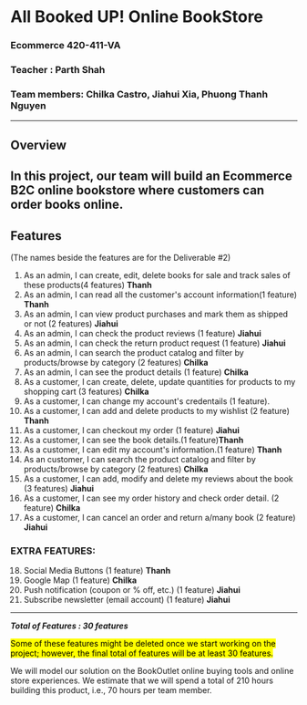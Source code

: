 

# All Booked UP! Online BookStore
### Ecommerce 420-411-VA  

### Teacher : Parth Shah

### Team members: Chilka Castro,  Jiahui Xia,  Phuong Thanh Nguyen

--------

## Overview

In this project, our team will build an Ecommerce B2C online bookstore where customers can order books online. 
---------------

## Features 
(The names beside the features are for the Deliverable #2)
1. As an admin, I can create, edit, delete books for sale and track sales of these products(4 features) **Thanh**
2. As an admin, I can read all the customer's account information(1 feature) **Thanh**
3. As an admin, I can view product purchases and mark them as shipped or not (2 features) **Jiahui**
4. As an admin, I can check the product reviews (1 feature) **Jiahui**
5. As an admin, I can check the return product request (1 feature) **Jiahui**
6. As an admin, I can search the product catalog and filter by products/browse by category (2 features) **Chilka**
7. As an admin, I can see the product details (1 feature) **Chilka**
8. As a customer, I can create, delete, update quantities for products to my shopping cart (3 features) **Chilka**
9. As a customer, I can change my account's credentails (1 feature).
10. As a customer, I can add and delete products to my wishlist (2 feature) **Thanh**  
12. As a customer, I can checkout my order (1 feature) **Jiahui**
13. As a customer, I can see the book details.(1 feature)**Thanh**
14. As a customer, I can edit my account's information.(1 feature) **Thanh**
15. As an customer, I can search the product catalog and filter by products/browse by category (2 features) **Chilka**
16. As a customer, I can add, modify and delete my reviews about the book (3 features) **Jiahui**
17. As a customer, I can see my order history and check order detail. (2 feature) **Chilka**
18. As a customer, I can cancel an order and return a/many book (2 feature) **Jiahui**
      

### EXTRA FEATURES:
18. Social Media Buttons (1 feature) **Thanh**
29. Google Map (1 feature) **Chilka**
20. Push notification (coupon or % off, etc.) (1 feature) **Jiahui**
21. Subscribe newsletter (email account) (1 feature) **Jiahui**

-------------------------------------------------------------


***Total of Features : 30 features***

<mark>Some of these features might be deleted once we start working on the project; however, the final total of features will be at least 30 features.</mark>

We will model our solution on the BookOutlet online buying tools and online store experiences. 
We estimate that we will spend a total of 210 hours building this product, i.e., 70 hours per team member.
